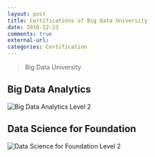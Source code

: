 ```yaml
---
layout: post
title: Certifications of Big Data University
date: 2016-12-23
comments: true
external-url:
categories: Certification
---
```


> Big Data University
## Big Data Analytics
![Big Data Analytics Level 2](https://raw.githubusercontent.com/myin75/myin75.github.io/master/assets/big-data-analytics-level-2.png)

## Data Science for Foundation
![Data Science for Foundation Level 2](https://raw.githubusercontent.com/myin75/myin75.github.io/master/assets/big-data-analytics-level-2.png)


